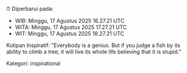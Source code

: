 ⏰ Diperbarui pada:
- WIB: Minggu, 17 Agustus 2025 16.27.21 UTC
- WITA: Minggu, 17 Agustus 2025 17.27.21 UTC
- WIT: Minggu, 17 Agustus 2025 18.27.21 UTC

Kutipan Inspiratif:
"Everybody is a genius. But if you judge a fish by its ability to climb a tree, it will live its whole life believing that it is stupid."


Kategori: inspirational

